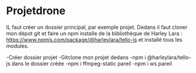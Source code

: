 # Projetdrone

IL faut créer un dossier principal, par exemple projet.
Dedans il faut cloner mon dépot git et faire un npm installe de la bibliothèque de Harley Lara : https://www.npmjs.com/package/@harleylara/tello-js
et installé tous les modules. 

-Créer dossier projet 
-Gitclone mon projet dedans
-npm i @harleylara/tello-js dans le dossier créée
-npm i ffmpeg-static pareil
-npm i ws pareil
